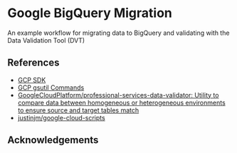 # Google BigQuery Migration 

An example workflow for migrating data to BigQuery and validating with the Data Validation Tool (DVT)

## References

* [GCP SDK](https://cloud.google.com/sdk/docs/)  
* [GCP gsutil Commands](https://cloud.google.com/storage/docs/gsutil)
* [GoogleCloudPlatform/professional-services-data-validator: Utility to compare data between homogeneous or heterogeneous environments to ensure source and target tables match](https://github.com/GoogleCloudPlatform/professional-services-data-validator)
* [justinjm/google-cloud-scripts](https://github.com/justinjm/google-cloud-scripts)

## Acknowledgements  

